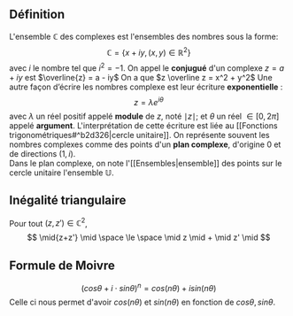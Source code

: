 ## Définition
L'ensemble $\mathbb{C}$ des complexes est l'ensembles des nombres sous la forme:
$$
\mathbb{C} = \{x + iy, (x,y)\in \mathbb{R}^2 \}
$$
avec $i$ le nombre tel que $i^2 = -1$.
On appel le **conjugué** d'un complexe $z = a + iy$ est $\overline{z} = a - iy$
On a que $z \overline z = x^2 + y^2$
Une autre façon d’écrire les nombres complexe est leur écriture **exponentielle** :
$$
z = \lambda e^{i \theta}
$$
avec $\lambda$ un réel positif appelé **module** de $z$, noté $\mid z \mid$; et $\theta$ un réel $\in [0, 2\pi]$ appelé **argument**. L'interprétation de cette écriture est liée au [[Fonctions trigonométriques#^b2d326|cercle unitaire]].
On représente souvent les nombres complexes comme des points d'un **plan complexe**, d'origine $0$ et de directions $(1,i)$.  
Dans le plan complexe, on note l'[[Ensembles|ensemble]] des points sur le cercle unitaire l'ensemble $\mathbb{U}$.

## Inégalité triangulaire
Pour tout $(z, z') \in \mathbb{C}^2$,
$$
\mid{z+z'} \mid \space \le \space \mid z \mid + \mid z' \mid
$$

## Formule de Moivre
$$
(cos \theta + i \cdot sin \theta)^n = cos(n \theta) + isin(n\theta)
$$
Celle ci nous permet d'avoir $cos(n \theta)$ et $sin(n \theta)$ en fonction de $cos \theta , sin  \theta$.

